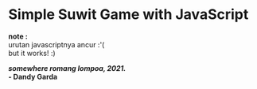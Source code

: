 # Simple Suwit Game with JavaScript

**note :**\
urutan javascriptnya ancur :'(\
but it works! :)

***somewhere romang lompoa, 2021.***\
**- Dandy Garda**